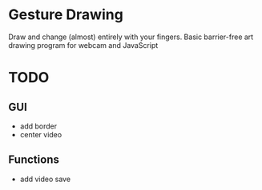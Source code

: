 # Gesture Drawing
 Draw and change (almost) entirely with your fingers. Basic barrier-free art drawing program for webcam and JavaScript

 # TODO

## GUI
- add border
- center video

## Functions
- add video save
